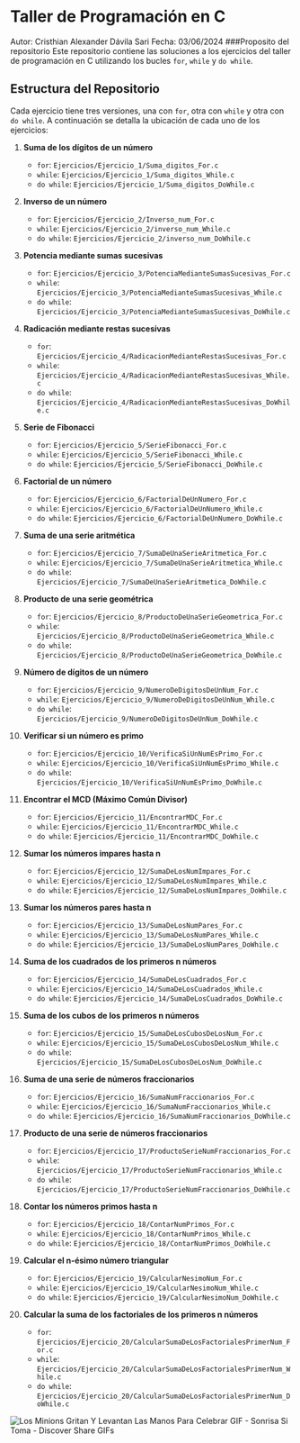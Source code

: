 # Taller de Programación en C
Autor: Cristhian Alexander Dávila Sari 
Fecha: 03/06/2024
###Proposito del repositorio
Este repositorio contiene las soluciones a los ejercicios del taller de programación en C utilizando los bucles `for`, `while` y `do while`. 

## Estructura del Repositorio
Cada ejercicio tiene tres versiones, una con `for`, otra con `while` y otra con `do while`. A continuación se detalla la ubicación de cada uno de los ejercicios:

1. **Suma de los dígitos de un número**
   - `for`: `Ejercicios/Ejercicio_1/Suma_digitos_For.c`
   - `while`: `Ejercicios/Ejercicio_1/Suma_digitos_While.c`
   - `do while`: `Ejercicios/Ejercicio_1/Suma_digitos_DoWhile.c`

2. **Inverso de un número**
   - `for`: `Ejercicios/Ejercicio_2/Inverso_num_For.c`
   - `while`: `Ejercicios/Ejercicio_2/inverso_num_While.c`
   - `do while`: `Ejercicios/Ejercicio_2/inverso_num_DoWhile.c`

3. **Potencia mediante sumas sucesivas**
   - `for`: `Ejercicios/Ejercicio_3/PotenciaMedianteSumasSucesivas_For.c`
   - `while`: `Ejercicios/Ejercicio_3/PotenciaMedianteSumasSucesivas_While.c`
   - `do while`: `Ejercicios/Ejercicio_3/PotenciaMedianteSumasSucesivas_DoWhile.c`

4. **Radicación mediante restas sucesivas**
   - `for`: `Ejercicios/Ejercicio_4/RadicacionMedianteRestasSucesivas_For.c`
   - `while`: `Ejercicios/Ejercicio_4/RadicacionMedianteRestasSucesivas_While.c`
   - `do while`: `Ejercicios/Ejercicio_4/RadicacionMedianteRestasSucesivas_DoWhile.c`

5. **Serie de Fibonacci**
   - `for`: `Ejercicios/Ejercicio_5/SerieFibonacci_For.c`
   - `while`: `Ejercicios/Ejercicio_5/SerieFibonacci_While.c`
   - `do while`: `Ejercicios/Ejercicio_5/SerieFibonacci_DoWhile.c`

6. **Factorial de un número**
   - `for`: `Ejercicios/Ejercicio_6/FactorialDeUnNumero_For.c`
   - `while`: `Ejercicios/Ejercicio_6/FactorialDeUnNumero_While.c`
   - `do while`: `Ejercicios/Ejercicio_6/FactorialDeUnNumero_DoWhile.c`

7. **Suma de una serie aritmética**
   - `for`: `Ejercicios/Ejercicio_7/SumaDeUnaSerieAritmetica_For.c`
   - `while`: `Ejercicios/Ejercicio_7/SumaDeUnaSerieAritmetica_While.c`
   - `do while`: `Ejercicios/Ejercicio_7/SumaDeUnaSerieAritmetica_DoWhile.c`

8. **Producto de una serie geométrica**
   - `for`: `Ejercicios/Ejercicio_8/ProductoDeUnaSerieGeometrica_For.c`
   - `while`: `Ejercicios/Ejercicio_8/ProductoDeUnaSerieGeometrica_While.c`
   - `do while`: `Ejercicios/Ejercicio_8/ProductoDeUnaSerieGeometrica_DoWhile.c`

9. **Número de dígitos de un número**
   - `for`: `Ejercicios/Ejercicio_9/NumeroDeDigitosDeUnNum_For.c`
   - `while`: `Ejercicios/Ejercicio_9/NumeroDeDigitosDeUnNum_While.c`
   - `do while`: `Ejercicios/Ejercicio_9/NumeroDeDigitosDeUnNum_DoWhile.c`

10. **Verificar si un número es primo**
    - `for`: `Ejercicios/Ejercicio_10/VerificaSiUnNumEsPrimo_For.c`
    - `while`: `Ejercicios/Ejercicio_10/VerificaSiUnNumEsPrimo_While.c`
    - `do while`: `Ejercicios/Ejercicio_10/VerificaSiUnNumEsPrimo_DoWhile.c`

11. **Encontrar el MCD (Máximo Común Divisor)**
    - `for`: `Ejercicios/Ejercicio_11/EncontrarMDC_For.c`
    - `while`: `Ejercicios/Ejercicio_11/EncontrarMDC_While.c`
    - `do while`: `Ejercicios/Ejercicio_11/EncontrarMDC_DoWhile.c`

12. **Sumar los números impares hasta n**
    - `for`: `Ejercicios/Ejercicio_12/SumaDeLosNumImpares_For.c`
    - `while`: `Ejercicios/Ejercicio_12/SumaDeLosNumImpares_While.c`
    - `do while`: `Ejercicios/Ejercicio_12/SumaDeLosNumImpares_DoWhile.c`

13. **Sumar los números pares hasta n**
    - `for`: `Ejercicios/Ejercicio_13/SumaDeLosNumPares_For.c`
    - `while`: `Ejercicios/Ejercicio_13/SumaDeLosNumPares_While.c`
    - `do while`: `Ejercicios/Ejercicio_13/SumaDeLosNumPares_DoWhile.c`

14. **Suma de los cuadrados de los primeros n números**
    - `for`: `Ejercicios/Ejercicio_14/SumaDeLosCuadrados_For.c`
    - `while`: `Ejercicios/Ejercicio_14/SumaDeLosCuadrados_While.c`
    - `do while`: `Ejercicios/Ejercicio_14/SumaDeLosCuadrados_DoWhile.c`

15. **Suma de los cubos de los primeros n números**
    - `for`: `Ejercicios/Ejercicio_15/SumaDeLosCubosDeLosNum_For.c`
    - `while`: `Ejercicios/Ejercicio_15/SumaDeLosCubosDeLosNum_While.c`
    - `do while`: `Ejercicios/Ejercicio_15/SumaDeLosCubosDeLosNum_DoWhile.c`

16. **Suma de una serie de números fraccionarios**
    - `for`: `Ejercicios/Ejercicio_16/SumaNumFraccionarios_For.c`
    - `while`: `Ejercicios/Ejercicio_16/SumaNumFraccionarios_While.c`
    - `do while`: `Ejercicios/Ejercicio_16/SumaNumFraccionarios_DoWhile.c`

17. **Producto de una serie de números fraccionarios**
    - `for`: `Ejercicios/Ejercicio_17/ProductoSerieNumFraccionarios_For.c`
    - `while`: `Ejercicios/Ejercicio_17/ProductoSerieNumFraccionarios_While.c`
    - `do while`: `Ejercicios/Ejercicio_17/ProductoSerieNumFraccionarios_DoWhile.c`

18. **Contar los números primos hasta n**
    - `for`: `Ejercicios/Ejercicio_18/ContarNumPrimos_For.c`
    - `while`: `Ejercicios/Ejercicio_18/ContarNumPrimos_While.c`
    - `do while`: `Ejercicios/Ejercicio_18/ContarNumPrimos_DoWhile.c`

19. **Calcular el n-ésimo número triangular**
    - `for`: `Ejercicios/Ejercicio_19/CalcularNesimoNum_For.c`
    - `while`: `Ejercicios/Ejercicio_19/CalcularNesimoNum_While.c`
    - `do while`: `Ejercicios/Ejercicio_19/CalcularNesimoNum_DoWhile.c`

20. **Calcular la suma de los factoriales de los primeros n números**
    - `for`: `Ejercicios/Ejercicio_20/CalcularSumaDeLosFactorialesPrimerNum_For.c`
    - `while`: `Ejercicios/Ejercicio_20/CalcularSumaDeLosFactorialesPrimerNum_While.c`
    - `do while`: `Ejercicios/Ejercicio_20/CalcularSumaDeLosFactorialesPrimerNum_DoWhile.c`


![Los Minions Gritan Y Levantan Las Manos Para Celebrar GIF - Sonrisa Si Toma - Discover   Share GIFs](https://github.com/Cristhian1938/Taller-De-Programacion-en-C/assets/170330045/7ba25fd9-daaa-4d53-a7bb-787f0cc09bea)
